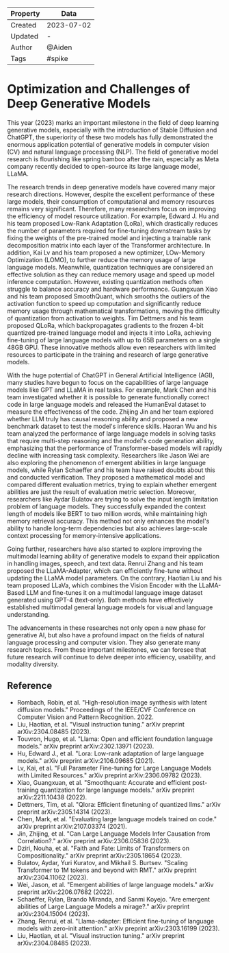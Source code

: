 | Property  | Data |
|-|-|
| Created | 2023-07-02 |
| Updated | - |
| Author | @Aiden |
| Tags | #spike |


# Optimization and Challenges of Deep Generative Models

This year (2023) marks an important milestone in the field of deep learning generative models, especially with the introduction of Stable Diffusion and ChatGPT, the superiority of these two models has fully demonstrated the enormous application potential of generative models in computer vision (CV) and natural language processing (NLP). The field of generative model research is flourishing like spring bamboo after the rain, especially as Meta company recently decided to open-source its large language model, LLaMA.

The research trends in deep generative models have covered many major research directions. However, despite the excellent performance of these large models, their consumption of computational and memory resources remains very significant. Therefore, many researchers focus on improving the efficiency of model resource utilization. For example, Edward J. Hu and his team proposed Low-Rank Adaptation (LoRa), which drastically reduces the number of parameters required for fine-tuning downstream tasks by fixing the weights of the pre-trained model and injecting a trainable rank decomposition matrix into each layer of the Transformer architecture. In addition, Kai Lv and his team proposed a new optimizer, LOw-Memory Optimization (LOMO), to further reduce the memory usage of large language models. Meanwhile, quantization techniques are considered an effective solution as they can reduce memory usage and speed up model inference computation. However, existing quantization methods often struggle to balance accuracy and hardware performance. Guangxuan Xiao and his team proposed SmoothQuant, which smooths the outliers of the activation function to speed up computation and significantly reduce memory usage through mathematical transformations, moving the difficulty of quantization from activation to weights. Tim Dettmers and his team proposed QLoRa, which backpropagates gradients to the frozen 4-bit quantized pre-trained language model and injects it into LoRa, achieving fine-tuning of large language models with up to 65B parameters on a single 48GB GPU. These innovative methods allow even researchers with limited resources to participate in the training and research of large generative models.

With the huge potential of ChatGPT in General Artificial Intelligence (AGI), many studies have begun to focus on the capabilities of large language models like GPT and LLaMA in real tasks. For example, Mark Chen and his team investigated whether it is possible to generate functionally correct code in large language models and released the HumanEval dataset to measure the effectiveness of the code. Zhijing Jin and her team explored whether LLM truly has causal reasoning ability and proposed a new benchmark dataset to test the model's inference skills. Haoran Wu and his team analyzed the performance of large language models in solving tasks that require multi-step reasoning and the model's code generation ability, emphasizing that the performance of Transformer-based models will rapidly decline with increasing task complexity. Researchers like Jason Wei are also exploring the phenomenon of emergent abilities in large language models, while Rylan Schaeffer and his team have raised doubts about this and conducted verification. They proposed a mathematical model and compared different evaluation metrics, trying to explain whether emergent abilities are just the result of evaluation metric selection.
Moreover, researchers like Aydar Bulatov are trying to solve the input length limitation problem of language models. They successfully expanded the context length of models like BERT to two million words, while maintaining high memory retrieval accuracy. This method not only enhances the model's ability to handle long-term dependencies but also achieves large-scale context processing for memory-intensive applications.

Going further, researchers have also started to explore improving the multimodal learning ability of generative models to expand their application in handling images, speech, and text data. Renrui Zhang and his team proposed the LLaMA-Adapter, which can efficiently fine-tune without updating the LLaMA model parameters. On the contrary, Haotian Liu and his team proposed LLaVa, which combines the Vision Encoder with the LLaMA-Based LLM and fine-tunes it on a multimodal language image dataset generated using GPT-4 (text-only). Both methods have effectively established multimodal general language models for visual and language understanding.

The advancements in these researches not only open a new phase for generative AI, but also have a profound impact on the fields of natural language processing and computer vision. They also generate many research topics. From these important milestones, we can foresee that future research will continue to delve deeper into efficiency, usability, and modality diversity.

## Reference
- Rombach, Robin, et al. "High-resolution image synthesis with latent diffusion models." Proceedings of the IEEE/CVF Conference on Computer Vision and Pattern Recognition. 2022.
- Liu, Haotian, et al. "Visual instruction tuning." arXiv preprint arXiv:2304.08485 (2023).
- Touvron, Hugo, et al. "Llama: Open and efficient foundation language models." arXiv preprint arXiv:2302.13971 (2023).
- Hu, Edward J., et al. "Lora: Low-rank adaptation of large language models." arXiv preprint arXiv:2106.09685 (2021).
- Lv, Kai, et al. "Full Parameter Fine-tuning for Large Language Models with Limited Resources." arXiv preprint arXiv:2306.09782 (2023).
- Xiao, Guangxuan, et al. "Smoothquant: Accurate and efficient post-training quantization for large language models." arXiv preprint arXiv:2211.10438 (2022).
- Dettmers, Tim, et al. "Qlora: Efficient finetuning of quantized llms." arXiv preprint arXiv:2305.14314 (2023).
- Chen, Mark, et al. "Evaluating large language models trained on code." arXiv preprint arXiv:2107.03374 (2021).
- Jin, Zhijing, et al. "Can Large Language Models Infer Causation from Correlation?." arXiv preprint arXiv:2306.05836 (2023).
- Dziri, Nouha, et al. "Faith and Fate: Limits of Transformers on Compositionality." arXiv preprint arXiv:2305.18654 (2023).
- Bulatov, Aydar, Yuri Kuratov, and Mikhail S. Burtsev. "Scaling Transformer to 1M tokens and beyond with RMT." arXiv preprint arXiv:2304.11062 (2023).
- Wei, Jason, et al. "Emergent abilities of large language models." arXiv preprint arXiv:2206.07682 (2022).
- Schaeffer, Rylan, Brando Miranda, and Sanmi Koyejo. "Are emergent abilities of Large Language Models a mirage?." arXiv preprint arXiv:2304.15004 (2023).
- Zhang, Renrui, et al. "Llama-adapter: Efficient fine-tuning of language models with zero-init attention." arXiv preprint arXiv:2303.16199 (2023).
- Liu, Haotian, et al. "Visual instruction tuning." arXiv preprint arXiv:2304.08485 (2023).
